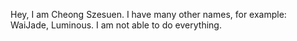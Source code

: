 Hey, I am Cheong Szesuen. I have many other names, for example: WaiJade, Luminous. I am not able to do everything.